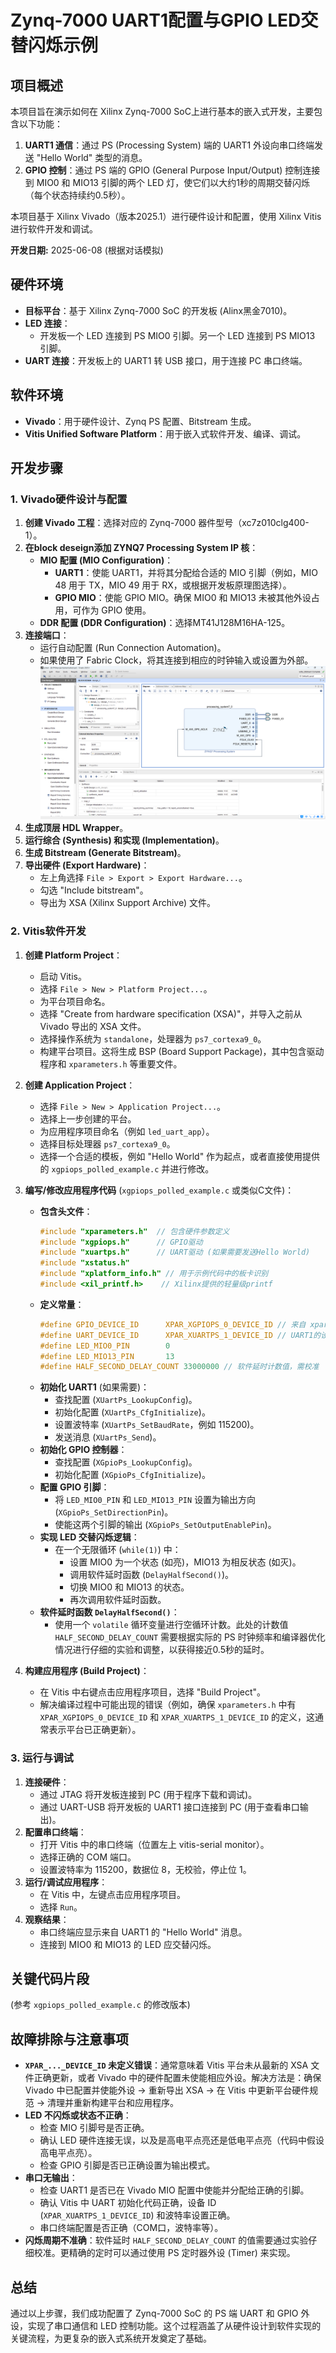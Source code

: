 # Zynq-7000 UART1配置与GPIO LED交替闪烁示例

## 项目概述

本项目旨在演示如何在 Xilinx Zynq-7000 SoC上进行基本的嵌入式开发，主要包含以下功能：

1.  **UART1 通信**：通过 PS (Processing System) 端的 UART1 外设向串口终端发送 "Hello World" 类型的消息。
2.  **GPIO 控制**：通过 PS 端的 GPIO (General Purpose Input/Output) 控制连接到 MIO0 和 MIO13 引脚的两个 LED 灯，使它们以大约1秒的周期交替闪烁（每个状态持续约0.5秒）。

本项目基于 Xilinx Vivado（版本2025.1）进行硬件设计和配置，使用 Xilinx Vitis 进行软件开发和调试。

**开发日期:** 2025-06-08 (根据对话模拟)

## 硬件环境

*   **目标平台**：基于 Xilinx Zynq-7000 SoC 的开发板 (Alinx黑金7010)。
*   **LED 连接**：
    *   开发板一个 LED 连接到 PS MIO0 引脚。另一个 LED 连接到 PS MIO13 引脚。
*   **UART 连接**：开发板上的 UART1 转 USB 接口，用于连接 PC 串口终端。

## 软件环境

*   **Vivado**：用于硬件设计、Zynq PS 配置、Bitstream 生成。
*   **Vitis Unified Software Platform**：用于嵌入式软件开发、编译、调试。

## 开发步骤

### 1. Vivado硬件设计与配置

1.  **创建 Vivado 工程**：选择对应的 Zynq-7000 器件型号（xc7z010clg400-1）。
2.  **在block deseign添加 ZYNQ7 Processing System IP 核**：
    *   **MIO 配置 (MIO Configuration)**：
        *   **UART1**：使能 UART1，并将其分配给合适的 MIO 引脚（例如，MIO 48 用于 TX，MIO 49 用于 RX，或根据开发板原理图选择）。
        *   **GPIO MIO**：使能 GPIO MIO。确保 MIO0 和 MIO13 未被其他外设占用，可作为 GPIO 使用。
    *   **DDR 配置 (DDR Configuration)**：选择MT41J128M16HA-125。
3.  **连接端口**：
    *   运行自动配置 (Run Connection Automation)。
    *   如果使用了 Fabric Clock，将其连接到相应的时钟输入或设置为外部。
    ![alt text](image.png)
4.  **生成顶层 HDL Wrapper**。
5.  **运行综合 (Synthesis) 和实现 (Implementation)**。
6.  **生成 Bitstream (Generate Bitstream)**。
7.  **导出硬件 (Export Hardware)**：
    *   左上角选择 `File > Export > Export Hardware...`。
    *   勾选 "Include bitstream"。
    *   导出为 XSA (Xilinx Support Archive) 文件。

### 2. Vitis软件开发

1.  **创建 Platform Project**：
    *   启动 Vitis。
    *   选择 `File > New > Platform Project...`。
    *   为平台项目命名。
    *   选择 "Create from hardware specification (XSA)"，并导入之前从 Vivado 导出的 XSA 文件。
    *   选择操作系统为 `standalone`，处理器为 `ps7_cortexa9_0`。
    *   构建平台项目。这将生成 BSP (Board Support Package)，其中包含驱动程序和 `xparameters.h` 等重要文件。

2.  **创建 Application Project**：
    *   选择 `File > New > Application Project...`。
    *   选择上一步创建的平台。
    *   为应用程序项目命名（例如 `led_uart_app`）。
    *   选择目标处理器 `ps7_cortexa9_0`。
    *   选择一个合适的模板，例如 "Hello World" 作为起点，或者直接使用提供的 `xgpiops_polled_example.c` 并进行修改。

3.  **编写/修改应用程序代码** (`xgpiops_polled_example.c` 或类似C文件)：
    *   **包含头文件**：
        ```c
        #include "xparameters.h"  // 包含硬件参数定义
        #include "xgpiops.h"      // GPIO驱动
        #include "xuartps.h"      // UART驱动 (如果需要发送Hello World)
        #include "xstatus.h"
        #include "xplatform_info.h" // 用于示例代码中的板卡识别
        #include <xil_printf.h>    // Xilinx提供的轻量级printf
        ```
    *   **定义常量**：
        ```c
        #define GPIO_DEVICE_ID      XPAR_XGPIOPS_0_DEVICE_ID // 来自 xparameters.h
        #define UART_DEVICE_ID      XPAR_XUARTPS_1_DEVICE_ID // UART1的设备ID (确保是1)
        #define LED_MIO0_PIN        0
        #define LED_MIO13_PIN       13
        #define HALF_SECOND_DELAY_COUNT 33000000 // 软件延时计数值，需校准
        ```
    *   **初始化 UART1** (如果需要)：
        *   查找配置 (`XUartPs_LookupConfig`)。
        *   初始化配置 (`XUartPs_CfgInitialize`)。
        *   设置波特率 (`XUartPs_SetBaudRate`，例如 115200)。
        *   发送消息 (`XUartPs_Send`)。
    *   **初始化 GPIO 控制器**：
        *   查找配置 (`XGpioPs_LookupConfig`)。
        *   初始化配置 (`XGpioPs_CfgInitialize`)。
    *   **配置 GPIO 引脚**：
        *   将 `LED_MIO0_PIN` 和 `LED_MIO13_PIN` 设置为输出方向 (`XGpioPs_SetDirectionPin`)。
        *   使能这两个引脚的输出 (`XGpioPs_SetOutputEnablePin`)。
    *   **实现 LED 交替闪烁逻辑**：
        *   在一个无限循环 (`while(1)`) 中：
            *   设置 MIO0 为一个状态 (如亮)，MIO13 为相反状态 (如灭)。
            *   调用软件延时函数 (`DelayHalfSecond()`)。
            *   切换 MIO0 和 MIO13 的状态。
            *   再次调用软件延时函数。
    *   **软件延时函数 `DelayHalfSecond()`**：
        *   使用一个 `volatile` 循环变量进行空循环计数。此处的计数值 `HALF_SECOND_DELAY_COUNT` 需要根据实际的 PS 时钟频率和编译器优化情况进行仔细的实验和调整，以获得接近0.5秒的延时。

4.  **构建应用程序 (Build Project)**：
    *   在 Vitis 中右键点击应用程序项目，选择 "Build Project"。
    *   解决编译过程中可能出现的错误（例如，确保 `xparameters.h` 中有 `XPAR_XGPIOPS_0_DEVICE_ID` 和 `XPAR_XUARTPS_1_DEVICE_ID` 的定义，这通常表示平台已正确更新）。

### 3. 运行与调试

1.  **连接硬件**：
    *   通过 JTAG 将开发板连接到 PC (用于程序下载和调试)。
    *   通过 UART-USB 将开发板的 UART1 接口连接到 PC (用于查看串口输出)。
2.  **配置串口终端**：
    *   打开 Vitis 中的串口终端（位置左上 vitis-serial monitor）。
    *   选择正确的 COM 端口。
    *   设置波特率为 115200，数据位 8，无校验，停止位 1。
3.  **运行/调试应用程序**：
    *   在 Vitis 中，左键点击应用程序项目。
    *   选择 `Run`。
4.  **观察结果**：
    *   串口终端应显示来自 UART1 的 "Hello World" 消息。
    *   连接到 MIO0 和 MIO13 的 LED 应交替闪烁。

## 关键代码片段

(参考 `xgpiops_polled_example.c` 的修改版本)

## 故障排除与注意事项

*   **`XPAR_..._DEVICE_ID` 未定义错误**：通常意味着 Vitis 平台未从最新的 XSA 文件正确更新，或者 Vivado 中的硬件配置未使能相应外设。解决方法是：确保 Vivado 中已配置并使能外设 -> 重新导出 XSA -> 在 Vitis 中更新平台硬件规范 -> 清理并重新构建平台和应用程序。
*   **LED 不闪烁或状态不正确**：
    *   检查 MIO 引脚号是否正确。
    *   确认 LED 硬件连接无误，以及是高电平点亮还是低电平点亮（代码中假设高电平点亮）。
    *   检查 GPIO 引脚是否已正确设置为输出模式。
*   **串口无输出**：
    *   检查 UART1 是否已在 Vivado MIO 配置中使能并分配给正确的引脚。
    *   确认 Vitis 中 UART 初始化代码正确，设备 ID (`XPAR_XUARTPS_1_DEVICE_ID`) 和波特率设置正确。
    *   串口终端配置是否正确（COM口，波特率等）。
*   **闪烁周期不准确**：软件延时 `HALF_SECOND_DELAY_COUNT` 的值需要通过实验仔细校准。更精确的定时可以通过使用 PS 定时器外设 (Timer) 来实现。

## 总结

通过以上步骤，我们成功配置了 Zynq-7000 SoC 的 PS 端 UART 和 GPIO 外设，实现了串口通信和 LED 控制功能。这个过程涵盖了从硬件设计到软件实现的关键流程，为更复杂的嵌入式系统开发奠定了基础。